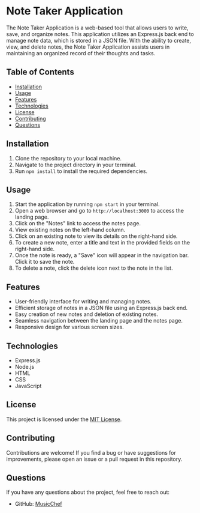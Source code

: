 # Note Taker Application

The Note Taker Application is a web-based tool that allows users to write, save, and organize notes. This application utilizes an Express.js back end to manage note data, which is stored in a JSON file. With the ability to create, view, and delete notes, the Note Taker Application assists users in maintaining an organized record of their thoughts and tasks.

## Table of Contents

- [Installation](#installation)
- [Usage](#usage)
- [Features](#features)
- [Technologies](#technologies)
- [License](#license)
- [Contributing](#contributing)
- [Questions](#questions)

## Installation

1. Clone the repository to your local machine.
2. Navigate to the project directory in your terminal.
3. Run `npm install` to install the required dependencies.

## Usage

1. Start the application by running `npm start` in your terminal.
2. Open a web browser and go to `http://localhost:3000` to access the landing page.
3. Click on the "Notes" link to access the notes page.
4. View existing notes on the left-hand column.
5. Click on an existing note to view its details on the right-hand side.
6. To create a new note, enter a title and text in the provided fields on the right-hand side.
7. Once the note is ready, a "Save" icon will appear in the navigation bar. Click it to save the note.
8. To delete a note, click the delete icon next to the note in the list.

## Features

- User-friendly interface for writing and managing notes.
- Efficient storage of notes in a JSON file using an Express.js back end.
- Easy creation of new notes and deletion of existing notes.
- Seamless navigation between the landing page and the notes page.
- Responsive design for various screen sizes.

## Technologies

- Express.js
- Node.js
- HTML
- CSS
- JavaScript

## License

This project is licensed under the [MIT License](LICENSE).

## Contributing

Contributions are welcome! If you find a bug or have suggestions for improvements, please open an issue or a pull request in this repository.

## Questions

If you have any questions about the project, feel free to reach out:

- GitHub: [MusicChef](https://github.com/musicchef)
